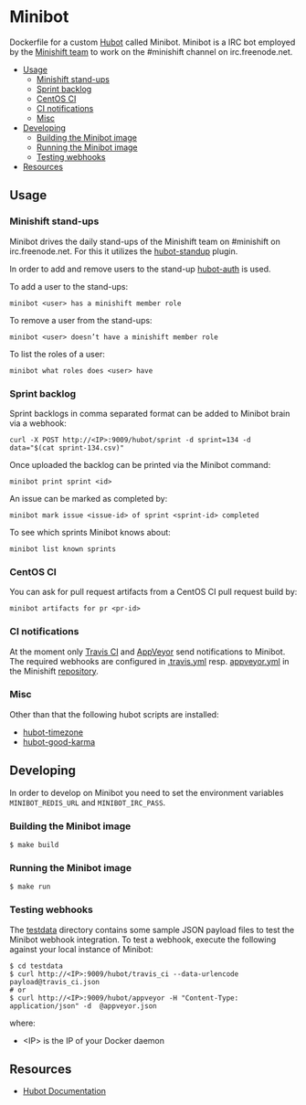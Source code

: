 # Minibot

Dockerfile for a custom [Hubot](https://hubot.github.com) called Minibot.
Minibot is a IRC bot employed by the [Minishift team](https://github.com/orgs/minishift/teams/minishift-dev/members) to work on the #minishift channel on irc.freenode.net.

<!-- MarkdownTOC -->

- [Usage](#usage)
    - [Minishift stand-ups](#minishift-stand-ups)
    - [Sprint backlog](#sprint-backlog)
    - [CentOS CI](#centos-ci)
    - [CI notifications](#ci-notifications)
    - [Misc](#misc)
- [Developing](#developing)
    - [Building the Minibot image](#building-the-minibot-image)
    - [Running the Minibot image](#running-the-minibot-image)
    - [Testing webhooks](#testing-webhooks)
- [Resources](#resources)

<!-- /MarkdownTOC -->

<a name="usage"></a>
## Usage

<a name="minishift-stand-ups"></a>
### Minishift stand-ups

Minibot drives the daily stand-ups of the Minishift team on #minishift on irc.freenode.net.
For this it utilizes the [hubot-standup](https://github.com/miyagawa/hubot-standup) plugin.

In order to add and remove users to the stand-up [hubot-auth](https://github.com/hubot-scripts/hubot-auth) is used.

To add a user to the stand-ups:

    minibot <user> has a minishift member role

To remove a user from the stand-ups:

    minibot <user> doesn’t have a minishift member role

To list the roles of a user:

    minibot what roles does <user> have

<a name="sprint-backlog"></a>
### Sprint backlog

Sprint backlogs in comma separated format can be added to Minibot brain via a webhook:

    curl -X POST http://<IP>:9009/hubot/sprint -d sprint=134 -d data="$(cat sprint-134.csv)"

Once uploaded the backlog can be printed via the Minibot command:

    minibot print sprint <id>

 An issue can be marked as completed by:

    minibot mark issue <issue-id> of sprint <sprint-id> completed

 To see which sprints Minibot knows about:

    minibot list known sprints

<a name="centos-ci"></a>
### CentOS CI

You can ask for pull request artifacts from a CentOS CI pull request build by:

    minibot artifacts for pr <pr-id>

<a name="ci-notifications"></a>
### CI notifications

At the moment only [Travis CI](https://travis-ci.org/minishift/minishift) and [AppVeyor](https://www.appveyor.com) send notifications to Minibot.
The required webhooks are configured in [.travis.yml](https://github.com/minishift/minishift/blob/master/.travis.yml) resp. [appveyor.yml](https://github.com/minishift/minishift/blob/master/appveyor.yml) in the Minishift [repository](https://github.com/minishift/minishift).

<a name="misc"></a>
### Misc

Other than that the following hubot scripts are installed:

* [hubot-timezone](https://github.com/ryandao/hubot-timezone)
* [hubot-good-karma](https://www.npmjs.com/package/hubot-good-karma)

<a name="developing"></a>
## Developing

In order to develop on Minibot you need to set the environment variables `MINIBOT_REDIS_URL` and `MINIBOT_IRC_PASS`.

<a name="building-the-minibot-image"></a>
### Building the Minibot image

    $ make build

<a name="running-the-minibot-image"></a>
### Running the Minibot image

    $ make run

<a name="testing-webhooks"></a>
### Testing webhooks

The [testdata](https://github.com/minishift/minibot/tree/master/testdata) directory contains some sample JSON payload files to test the Minibot webhook integration.
To test a webhook, execute the following against your local instance of Minibot:

    $ cd testdata
    $ curl http://<IP>:9009/hubot/travis_ci --data-urlencode payload@travis_ci.json
    # or
    $ curl http://<IP>:9009/hubot/appveyor -H "Content-Type: application/json" -d  @appveyor.json

where:

* \<IP\> is the IP of your Docker daemon

<a name="resources"></a>
## Resources

* [Hubot Documentation](https://hubot.github.com/docs/patterns/)
